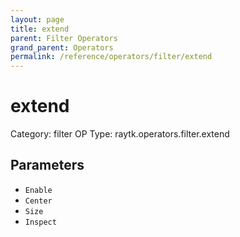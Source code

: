 ```yaml
---
layout: page
title: extend
parent: Filter Operators
grand_parent: Operators
permalink: /reference/operators/filter/extend
---
```


# extend

Category: filter
OP Type: raytk.operators.filter.extend



## Parameters

* `Enable`
* `Center`
* `Size`
* `Inspect`
